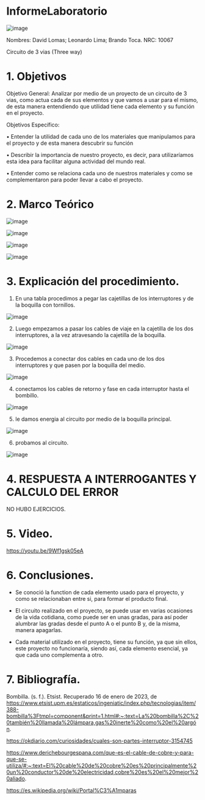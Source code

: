 # InformeLaboratorio

![image](https://user-images.githubusercontent.com/117947312/203880471-5e326b20-6cc9-4c7e-b7e1-5734e934a289.png)

Nombres: David Lomas; Leonardo Lima; Brando Toca.
NRC: 10067

Circuito de 3 vias (Three way)

# 1. Objetivos

Objetivo General: 
Analizar por medio de un proyecto de un circuito de 3 vias, como actua cada de sus elementos y que vamos a usar para el mismo, de esta manera entendiendo que utilidad tiene cada elemento y su función en el proyecto.

Objetivos Específico:

•	Entender la utilidad de cada uno de los materiales que manipulamos para el proyecto y de esta manera descubrir su función

•	Describir la importancia de nuestro proyecto, es decir, para utilizaríamos esta idea para facilitar alguna actividad del mundo real.

•	Entender como se relaciona cada uno de nuestros materiales y como se complementaron para poder llevar a cabo el proyecto.

# 2. Marco Teórico

![image](https://user-images.githubusercontent.com/117947312/212789967-347a5f22-c2bf-4335-9d90-945e84b7abb1.png)

![image](https://user-images.githubusercontent.com/117947312/212789983-2cbc4bc6-4496-4ecd-aa82-b0638bb7c00c.png)

![image](https://user-images.githubusercontent.com/117947312/212789997-e760f187-14df-4609-b77e-ee3f887693b6.png)

![image](https://user-images.githubusercontent.com/117947312/212790009-763fb676-26a6-4866-8d13-8a27889f6240.png)

# 3. Explicación del procedimiento.

1. En una tabla procedimos a pegar las cajetillas de los interruptores y de la boquilla con tornillos.

![image](https://user-images.githubusercontent.com/117947312/212790481-5a5a7966-bb3a-4864-89ec-6f10dd8c4ede.png)

2. Luego empezamos a pasar los cables de viaje en la cajetilla de los dos interruptores, a la vez atravesando la cajetilla de la boquilla.

![image](https://user-images.githubusercontent.com/117947312/212792998-4608f6a5-882d-4767-a25a-f6ffd60372a2.png)

3. Procedemos a conectar dos cables en cada uno de los dos interruptores y que pasen por la boquilla del medio.

![image](https://user-images.githubusercontent.com/117947312/212795611-e31dc919-4b2d-4727-b1a9-7242b6bdcb93.png)

4. conectamos los cables de retorno y fase en cada interruptor hasta el bombillo.

![image](https://user-images.githubusercontent.com/117947312/212795737-efd39741-6434-4df2-98fe-43245aa91cb3.png)

5. le damos energia al circuito por medio de la boquilla principal.

![image](https://user-images.githubusercontent.com/117947312/212795793-adcfe34a-ed16-456d-b3ba-7d81c5285c2a.png)

6. probamos al circuito.

![image](https://user-images.githubusercontent.com/117947312/212795830-990a847c-58a0-44dc-bab3-94e81719fa25.png)

# 4. RESPUESTA A INTERROGANTES Y CALCULO DEL ERROR
NO HUBO EJERCICIOS.

# 5. Video.
https://youtu.be/9Wf1gsk05eA

# 6. Conclusiones.

* Se conoció la function de cada elemento usado para el proyecto, y como se relacionaban entre si, para formar el producto final.

* El circuito realizado en el proyecto, se puede usar en varias ocasiones de la vida cotidiana, como puede ser en unas gradas, para así poder alumbrar las gradas desde el punto A o el punto B y, de la misma, manera apagarlas.

* Cada material utilizado en el proyecto, tiene su función, ya que sin ellos, este proyecto no funcionaría, siendo así, cada elemento esencial, ya que cada uno complementa a otro.

# 7. Bibliografía.

Bombilla. (s. f.). Etsist. Recuperado 16 de enero de 2023, de https://www.etsist.upm.es/estaticos/ingeniatic/index.php/tecnologias/item/388-bombilla%3Ftmpl=component&print=1.html#:~:text=La%20bombilla%2C%20también%20llamada%20lámpara,gas%20inerte%20como%20el%20argón.
  
  
 https://okdiario.com/curiosidades/cuales-son-partes-interruptor-3154745


https://www.derichebourgespana.com/que-es-el-cable-de-cobre-y-para-que-se-utiliza/#:~:text=El%20cable%20de%20cobre%20es%20principalmente%20un%20conductor%20de%20electricidad,cobre%20es%20el%20mejor%20aliado.


https://es.wikipedia.org/wiki/Portal%C3%A1mparas

